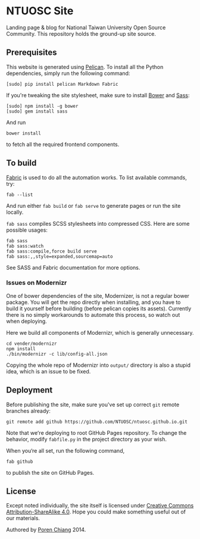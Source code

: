 # NTUOSC Site

Landing page & blog for National Taiwan University Open Source Community. This repository holds the ground-up site source.

## Prerequisites

This website is generated using [Pelican](http://getpelican.com). To install all the Python dependencies, simply run the following command:

    [sudo] pip install pelican Markdown Fabric

If you're tweaking the site stylesheet, make sure to install [Bower](http://bower.io) and [Sass](http://sass-lang.com):

    [sudo] npm install -g bower
    [sudo] gem install sass

And run

    bower install

to fetch all the required frontend components.


## To build

[Fabric](http://www.fabfile.org) is used to do all the automation works. To list available commands, try:

    fab --list

And run either `fab build` or `fab serve` to generate pages or run the site locally.

`fab sass` compiles SCSS stylesheets into compressed CSS. Here are some possible usages:

    fab sass
    fab sass:watch
    fab sass:compile,force build serve
    fab sass:,,style=expanded,sourcemap=auto

See SASS and Fabric documentation for more options.

### Issues on Modernizr

One of bower dependencies of the site, Modernizer, is not a regular bower package. You will get the repo directly when installing, and you have to build it yourself before building (before pelican copies its assets). Currently there is no simply workarounds to automate this process, so watch out when deploying.

Here we build all components of Modernizr, which is generally unnecessary.

    cd vender/modernizr
    npm install
    ./bin/modernizr -c lib/config-all.json

Copying the whole repo of Modernizr into `output/` directory is also a stupid idea, which is an issue to be fixed.

## Deployment

Before publishing the site, make sure you've set up correct `git` remote branches already:

    git remote add github https://github.com/NTUOSC/ntuosc.github.io.git

Note that weʻre deploying to root GitHub Pages repository. To change the behavior, modify `fabfile.py` in the project directory as your wish.

When you‘re all set, run the following command,

    fab github

to publish the site on GitHub Pages.


## License

Except noted individually, the site itself is licensed under [Creative Commons Attribution-ShareAlike 4.0](http://creativecommons.org/licenses/by-sa/4.0/). Hope you could make something useful out of our materials.

Authored by [Poren Chiang](http://poren.tw) 2014.
